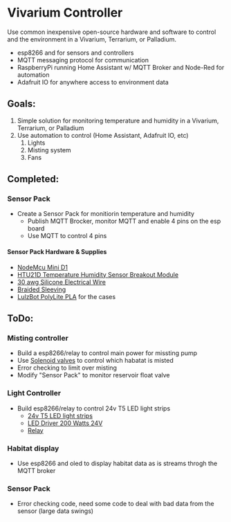 # Vivarium Controller
Use common inexpensive open-source hardware and software to control and the environment in a Vivarium, Terrarium, or Palladium.
* esp8266 and for sensors and controllers
* MQTT messaging protocol for communication
* RaspberryPi running Home Assistant w/ MQTT Broker and Node-Red for automation
* Adafruit IO for anywhere access to environment data

## Goals:
1. Simple solution for monitoring temperature and humidity in a Vivarium, Terrarium, or Palladium
1. Use automation to control (Home Assistant, Adafruit IO, etc)
	1. Lights
	1. Misting system
	1. Fans
  
## Completed:
### Sensor Pack
* Create a Sensor Pack for monitiorin temperature and humidity 
	* Publish MQTT Brocker, monitor MQTT and enable 4 pins on the esp board 
	* Use MQTT to control 4 pins
#### Sensor Pack Hardware & Supplies
* [NodeMcu Mini D1](https://www.amazon.com/gp/product/B081PX9YFV/)
* [HTU21D Temperature Humidity Sensor Breakout Module](https://www.amazon.com/dp/B07VRNW2X6/)
* [30 awg Silicone Electrical Wire](https://www.amazon.com/gp/product/B07G7R9BVJ/)
* [Braided Sleeving](https://www.amazon.com/gp/product/B071JH14WZ/)
* [LulzBot PolyLite PLA](https://www.amazon.com/gp/product/B01IAVQI2E/) for the cases

## ToDo:
### Misting controller
* Build a esp8266/relay to control main power for missting pump
* Use [Solenoid valves](https://www.mistking.com/Solenoid-Valve-NC.html) to control which habatat is misted
* Error checking to limit over misting
* Modify "Sensor Pack" to monitor reservoir float valve
  
### Light Controller
* Build esp8266/relay to control 24v T5 LED light strips
	* [24v T5 LED light strips](https://www.amazon.com/gp/product/B088CZNWHQ)
	* [LED Driver 200 Watts 24V](https://www.amazon.com/gp/product/B07MZV7148/ref=ox_sc_saved_title_4?smid=A2S7ZIGVI25YZ9&psc=1)
	* [Relay](https://www.amazon.com/ELEGOO-Channel-Optocoupler-Arduino-Raspberry/dp/B01HCFJC0Y/)

### Habitat display
* Use esp8266 and oled to display habitat data as is streams throgh the MQTT broker

### Sensor Pack
* Error checking code, need some code to deal with bad data from the sensor (large data swings)
